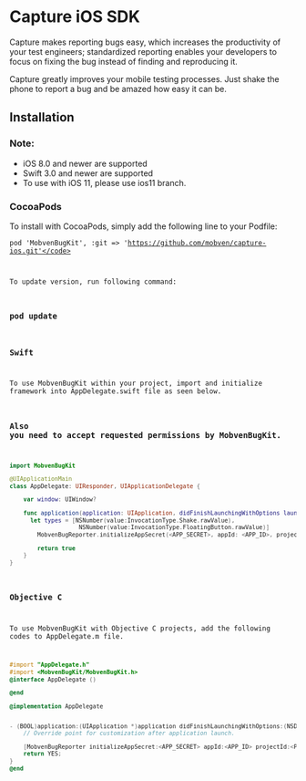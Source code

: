 # Capture iOS SDK

Capture makes reporting bugs easy, which increases the productivity of your test engineers; standardized reporting enables your developers to focus on fixing the bug instead of finding and reproducing it.

Capture greatly improves your mobile testing processes. Just shake the phone to report a bug and be amazed how easy it can be.

## Installation
### Note:
* iOS 8.0 and newer are supported
* Swift 3.0 and newer are supported
* To use with iOS 11, please use ios11 branch.

### CocoaPods
To install with CocoaPods, simply add the following line to your Podfile:

<code>pod 'MobvenBugKit', :git => 'https://github.com/mobven/capture-ios.git'</code>

To update version, run following command:

### pod update

### Swift
To use MobvenBugKit within your project, import and initialize framework into AppDelegate.swift
file as seen below. 

### Also you need to accept requested permissions by MobvenBugKit. 

```swift
import MobvenBugKit

@UIApplicationMain
class AppDelegate: UIResponder, UIApplicationDelegate {

    var window: UIWindow?

    func application(application: UIApplication, didFinishLaunchingWithOptions launchOptions: [NSObject: AnyObject]?) -> Bool {
      let types = [NSNumber(value:InvocationType.Shake.rawValue),
					NSNumber(value:InvocationType.FloatingButton.rawValue)]
	    MobvenBugReporter.initializeAppSecret(<APP_SECRET>, appId: <APP_ID>, projectId: <PROJECT_ID>, invokeTypes:types)

		return true
    }
}
```


### Objective C
To use MobvenBugKit with Objective C projects, add the following codes to AppDelegate.m file.

```objective-c
#import "AppDelegate.h"
#import <MobvenBugKit/MobvenBugKit.h>
@interface AppDelegate ()

@end

@implementation AppDelegate


- (BOOL)application:(UIApplication *)application didFinishLaunchingWithOptions:(NSDictionary *)launchOptions {
	// Override point for customization after application launch.

	[MobvenBugReporter initializeAppSecret:<APP_SECRET> appId:<APP_ID> projectId:<PROJECT_ID> invokeTypes:@[@(Shake), @(FloatingButton)]];
	return YES;
}
@end
```
